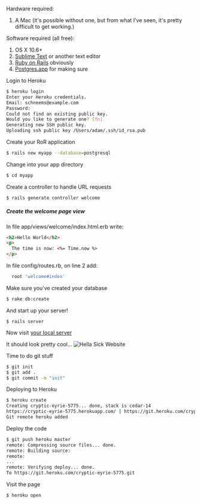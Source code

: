 Hardware required:

1. A Mac (it's possible without one, but from what I've seen, it's pretty difficult to get working.)

Software required (all free):

1. OS X 10.6+
2. [Sublime Text](http://www.sublimetext.com/2) or another text editor
3. [Ruby on Rails](http://railsinstaller.org/en) obviously
4. [Postgres.app](http://postgresapp.com/) for making sure

Login to Heroku

```bash
$ heroku login
Enter your Heroku credentials.
Email: schneems@example.com
Password:
Could not find an existing public key.
Would you like to generate one? [Yn]
Generating new SSH public key.
Uploading ssh public key /Users/adam/.ssh/id_rsa.pub
```

Create your RoR application

```bash
$ rails new myapp --database=postgresql
```

Change into your app directory

```bash
$ cd myapp
```

Create a controller to handle URL requests

```bash
$ rails generate controller welcome
```

##### Create the welcome page view

In file app/views/welcome/index.html.erb write:

```html
<h2>Hello World</h2>
<p>
  The time is now: <%= Time.now %>
</p>
```

In file config/routes.rb, on line 2 add:
```ruby
  root 'welcome#index'
```
Make sure you've created your database

```bash
$ rake db:create
```

And start up your server!

```
$ rails server
```
Now visit [your local server](http://localhost:3000/)

It should look pretty cool...
![Hella Sick Website](http://i59.tinypic.com/elqma.png)

Time to do git stuff

```bash
$ git init
$ git add .
$ git commit -m "init"
```

Deploying to Heroku

```bash
$ heroku create
Creating cryptic-eyrie-5775... done, stack is cedar-14
https://cryptic-eyrie-5775.herokuapp.com/ | https://git.heroku.com/cryptic-eyrie-5775.git
Git remote heroku added
```

Deploy the code

```bash
$ git push heroku master
remote: Compressing source files... done.
remote: Building source:
remote:
...
remote: Verifying deploy... done.
To https://git.heroku.com/cryptic-eyrie-5775.git
```

Visit the page

```bash
$ heroku open
```